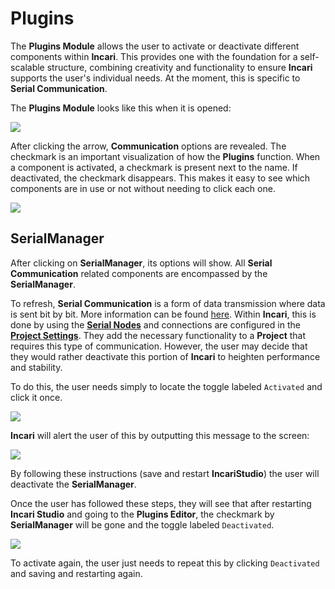 # Plugins

The **Plugins Module** allows the user to activate or deactivate different components within **Incari**. This provides one with the foundation for a self-scalable structure, combining creativity and functionality to ensure **Incari** supports the user's individual needs. At the moment, this is specific to **Serial Communication**.

The **Plugins Module** looks like this when it is opened: 

![](../.gitbook/assets/pluginsstart.png)

After clicking the arrow, **Communication** options are revealed. The checkmark is an important visualization of how the **Plugins** function. When a component is activated, a checkmark is present next to the name. If deactivated, the checkmark disappears. This makes it easy to see which components are in use or not without needing to click each one. 

![](../.gitbook/assets/pluginsserialmanager.png)

## SerialManager 

After clicking on **SerialManager**, its options will show. All **Serial Communication** related components are encompassed by the **SerialManager**. 

To refresh, **Serial Communication** is a form of data transmission where data is sent bit by bit. More information can be found [here](https://en.wikipedia.org/wiki/Serial_communication). Within **Incari**, this is done by using the [**Serial Nodes**](../toolbox/communication/serial/README.md) and connections are configured in the [**Project Settings**](project-settings.md#serial). They add the necessary functionality to a **Project** that requires this type of communication. However, the user may decide that they would rather deactivate this portion of **Incari** to heighten performance and stability. 

To do this, the user needs simply to locate the toggle labeled `Activated` and click it once.  

![](../.gitbook/assets/pluginsserialmanager2_green.png)

**Incari** will alert the user of this by outputting this message to the screen:

![](../.gitbook/assets/pluginsserialmanageroffmessage.png)

By following these instructions (save and restart **IncariStudio**) the user will deactivate the **SerialManager**. 

Once the user has followed these steps, they will see that after restarting **Incari Studio** and going to the **Plugins Editor**, the checkmark by **SerialManager** will be gone and the toggle labeled `Deactivated`. 

![](../.gitbook/assets/deactivated1_green.png)

To activate again, the user just needs to repeat this by clicking `Deactivated` and saving and restarting again. 
